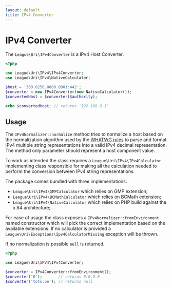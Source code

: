 ```yaml
---
layout: default
title: IPv4 Converter
---
```


IPv4 Converter
=======

The `League\Uri\IPv4Converter` is a IPv4 Host Converter.

```php
<?php

use League\Uri\IPv4\IPv4Converter;
use League\Uri\IPv4\NativeCalculator;

$host = '300.0250.0000.0001:442';
$converter = new IPv4Converter(new NativeCalculator());
$convertedHost = $converter($authority);

echo $convertedHost; // returns '192.168.0.1'
```

Usage
--------

The `IPv4Normalizer::normalize` method tries to normalize a host based on
the normalization algorithm used by the <a href="https://url.spec.whatwg.org/#concept-ipv4-parser">WHATWG rules</a>
to parse and format IPv4 multiple string representations into a valid IPv4 decimal
representation. The method only parameter should represent a host component value.

To work as intended the class requires a `League\Uri\IPv4\IPv4Calculator` implementing class 
responsible for making all the calculation needed to perform the conversion between
IPv4 string representations.

The package comes bundled with three implementations:

- `League\Uri\IPv4\GMPCalculator` which relies on GMP extension;
- `League\Uri\IPv4\BCMathCalculator` which relies on BCMath extension;
- `League\Uri\IPv4\NativeCalculator` which relies on PHP build against the x.64 architecture;

For ease of usage the class exposes a `IPv4Normalizer::fromEnvironment` named constructor which 
will pick the correct implementation based on the available extensions. If no calculator
is provided a `League\Uri\Exceptions\Ipv4CalculatorMissing` exception will be thrown.

If no normalization is possible `null` is returned.

```php
<?php

use League\Uri\IPV4\IPv4Converter;

$converter = IPv4Converter::fromEnvironment();
$converter('0');       // returns 0.0.0.0
$converter('toto.be'); // returns null
```
